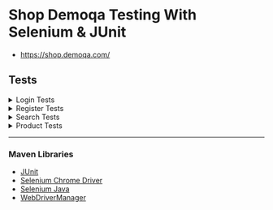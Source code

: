 # Shop Demoqa Testing With Selenium & JUnit

- https://shop.demoqa.com/

## Tests

<details>
  <summary>Login Tests</summary>

```
- Verify Successful Login With A Valid Username And Password.
- Verify Login Failure With An Empty Username.
- Verify Login Failure With An Empty Password.
- Verify Login Failure With A Valid Username And An Invalid Password.
- Verify Login Failure With An Invalid Username And An Valid Password.
- Verify Login Failure With An Invalid Username And An Invalid Password.
```
</details>

<details>
  <summary>Register Tests</summary>

```
- Verify Successful Registration With Valid Information.
- Verify Registration Failure With Empty Username.
- Verify Registration Failure With Empty Email.
- Verify Registration Failure With Empty Password.
- Verify Registration Failure With Weak Password.
- Verify Registration Failure With Duplicated Email.
---------------------------------------------------------------------
- Should Be Able To Create An Account With Duplicated Username 
- Should Not Be Able To Create An Account With Unsported Characters
```
</details>

<details>
  <summary>Search Tests</summary>

```
- Verify Successful Search For A Valid Product.
- Verify Search Failure With Empty Value.
- Verify Successful Search With Exact Product Name.
```
</details>


<details>
  <summary>Product Tests</summary>

```
- Verify Correct Display of Product Name on Product Page.
- Add Product to Cart Successfully.
```
</details>

---

### Maven Libraries
- [JUnit](https://mvnrepository.com/artifact/org.junit.jupiter/junit-jupiter-api)
- [Selenium Chrome Driver](https://mvnrepository.com/artifact/org.seleniumhq.selenium/selenium-chrome-driver)
- [Selenium Java](https://mvnrepository.com/artifact/org.seleniumhq.selenium/selenium-java)
- [WebDriverManager](https://bonigarcia.dev/webdrivermanager/)


